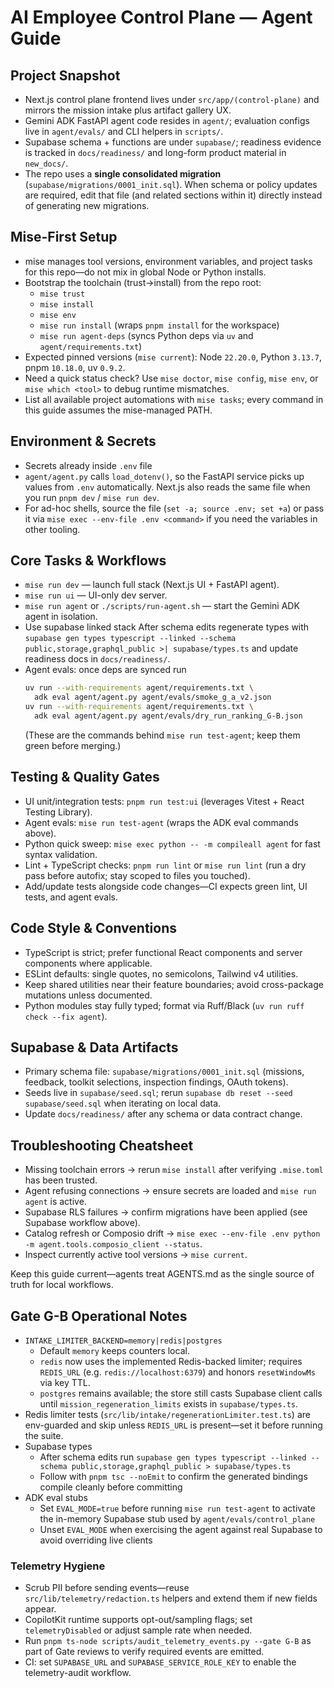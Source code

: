 # AI Employee Control Plane — Agent Guide

## Project Snapshot

- Next.js control plane frontend lives under `src/app/(control-plane)` and mirrors the mission intake plus artifact gallery UX.
- Gemini ADK FastAPI agent code resides in `agent/`; evaluation configs live in `agent/evals/` and CLI helpers in `scripts/`.
- Supabase schema + functions are under `supabase/`; readiness evidence is tracked in `docs/readiness/` and long-form product material in `new_docs/`.
- The repo uses a **single consolidated migration** (`supabase/migrations/0001_init.sql`). When schema or policy updates are required, edit that file (and related sections within it) directly instead of generating new migrations.

## Mise-First Setup

- mise manages tool versions, environment variables, and project tasks for this repo—do not mix in global Node or Python installs.
- Bootstrap the toolchain (trust→install) from the repo root:
  - `mise trust`
  - `mise install`
  - `mise env`
  - `mise run install` (wraps `pnpm install` for the workspace)
  - `mise run agent-deps` (syncs Python deps via `uv` and `agent/requirements.txt`)
- Expected pinned versions (`mise current`): Node `22.20.0`, Python `3.13.7`, pnpm `10.18.0`, uv `0.9.2`.
- Need a quick status check? Use `mise doctor`, `mise config`, `mise env`, or `mise which <tool>` to debug runtime mismatches.
- List all available project automations with `mise tasks`; every command in this guide assumes the mise-managed PATH.

## Environment & Secrets

- Secrets already inside `.env` file
- `agent/agent.py` calls `load_dotenv()`, so the FastAPI service picks up values from `.env` automatically. Next.js also reads the same file when you run `pnpm dev` / `mise run dev`.
- For ad-hoc shells, source the file (`set -a; source .env; set +a`) or pass it via `mise exec --env-file .env <command>` if you need the variables in other tooling.

## Core Tasks & Workflows

- `mise run dev` — launch full stack (Next.js UI + FastAPI agent).
- `mise run ui` — UI-only dev server.
- `mise run agent` or `./scripts/run-agent.sh` — start the Gemini ADK agent in isolation.
- Use supabase linked stack
  After schema edits regenerate types with `supabase gen types typescript --linked --schema public,storage,graphql_public >| supabase/types.ts` and update readiness docs in `docs/readiness/`.
- Agent evals: once deps are synced run
  ```bash
  uv run --with-requirements agent/requirements.txt \
    adk eval agent/agent.py agent/evals/smoke_g_a_v2.json
  uv run --with-requirements agent/requirements.txt \
    adk eval agent/agent.py agent/evals/dry_run_ranking_G-B.json
  ```
  (These are the commands behind `mise run test-agent`; keep them green before merging.)

## Testing & Quality Gates

- UI unit/integration tests: `pnpm run test:ui` (leverages Vitest + React Testing Library).
- Agent evals: `mise run test-agent` (wraps the ADK eval commands above).
- Python quick sweep: `mise exec python -- -m compileall agent` for fast syntax validation.
- Lint + TypeScript checks: `pnpm run lint` or `mise run lint` (run a dry pass before autofix; stay scoped to files you touched).
- Add/update tests alongside code changes—CI expects green lint, UI tests, and agent evals.

## Code Style & Conventions

- TypeScript is strict; prefer functional React components and server components where applicable.
- ESLint defaults: single quotes, no semicolons, Tailwind v4 utilities.
- Keep shared utilities near their feature boundaries; avoid cross-package mutations unless documented.
- Python modules stay fully typed; format via Ruff/Black (`uv run ruff check --fix agent`).

## Supabase & Data Artifacts

- Primary schema file: `supabase/migrations/0001_init.sql` (missions, feedback, toolkit selections, inspection findings, OAuth tokens).
- Seeds live in `supabase/seed.sql`; rerun `supabase db reset --seed supabase/seed.sql` when iterating on local data.
- Update `docs/readiness/` after any schema or data contract change.

## Troubleshooting Cheatsheet

- Missing toolchain errors → rerun `mise install` after verifying `.mise.toml` has been trusted.
- Agent refusing connections → ensure secrets are loaded and `mise run agent` is active.
- Supabase RLS failures → confirm migrations have been applied (see Supabase workflow above).
- Catalog refresh or Composio drift → `mise exec --env-file .env python -m agent.tools.composio_client --status`.
- Inspect currently active tool versions → `mise current`.

Keep this guide current—agents treat AGENTS.md as the single source of truth for local workflows.

## Gate G-B Operational Notes

- `INTAKE_LIMITER_BACKEND=memory|redis|postgres`
  - Default `memory` keeps counters local.
  - `redis` now uses the implemented Redis-backed limiter; requires `REDIS_URL` (e.g. `redis://localhost:6379`) and honors `resetWindowMs` via key TTL.
  - `postgres` remains available; the store still casts Supabase client calls until `mission_regeneration_limits` exists in `supabase/types.ts`.
- Redis limiter tests (`src/lib/intake/regenerationLimiter.test.ts`) are env-guarded and skip unless `REDIS_URL` is present—set it before running the suite.
- Supabase types
  - After schema edits run `supabase gen types typescript --linked --schema public,storage,graphql_public > supabase/types.ts`
  - Follow with `pnpm tsc --noEmit` to confirm the generated bindings compile cleanly before committing
- ADK eval stubs
  - Set `EVAL_MODE=true` before running `mise run test-agent` to activate the in-memory Supabase stub used by `agent/evals/control_plane`
  - Unset `EVAL_MODE` when exercising the agent against real Supabase to avoid overriding live clients

### Telemetry Hygiene

- Scrub PII before sending events—reuse `src/lib/telemetry/redaction.ts` helpers and extend them if new fields appear.
- CopilotKit runtime supports opt-out/sampling flags; set `telemetryDisabled` or adjust sample rate when needed.
- Run `pnpm ts-node scripts/audit_telemetry_events.py --gate G-B` as part of Gate reviews to verify required events are emitted.
- CI: set `SUPABASE_URL` and `SUPABASE_SERVICE_ROLE_KEY` to enable the telemetry-audit workflow.
